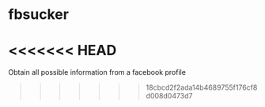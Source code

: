 # fbsucker
<<<<<<< HEAD
=======
Obtain all possible information from a facebook profile
>>>>>>> 18cbcd2f2ada14b4689755f176cf8d008d0473d7
